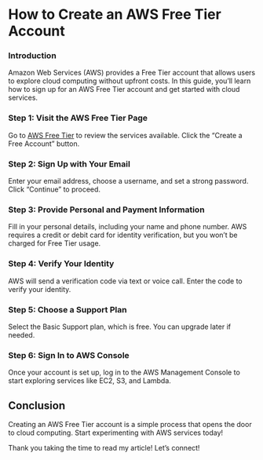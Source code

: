 # How to Create an AWS Free Tier Account

### Introduction

Amazon Web Services (AWS) provides a Free Tier account that allows users to explore cloud computing without upfront costs. In this guide, you’ll learn how to sign up for an AWS Free Tier account and get started with cloud services.



### Step 1: Visit the AWS Free Tier Page

Go to [AWS Free Tier](https://aws.amazon.com/free/) to review the services available. 
Click the “Create a Free Account” button.



### Step 2: Sign Up with Your Email
Enter your email address, choose a username, and set a strong password. Click “Continue” to proceed.



### Step 3: Provide Personal and Payment Information
Fill in your personal details, including your name and phone number. AWS requires a credit or debit card for identity verification, but you won’t be charged for Free Tier usage.



### Step 4: Verify Your Identity
AWS will send a verification code via text or voice call. Enter the code to verify your identity.




### Step 5: Choose a Support Plan
Select the Basic Support plan, which is free. You can upgrade later if needed.




### Step 6: Sign In to AWS Console
Once your account is set up, log in to the AWS Management Console to start exploring services like EC2, S3, and Lambda.




## Conclusion
Creating an AWS Free Tier account is a simple process that opens the door to cloud computing. Start experimenting with AWS services today!

Thank you taking the time to read my article! Let’s connect!

